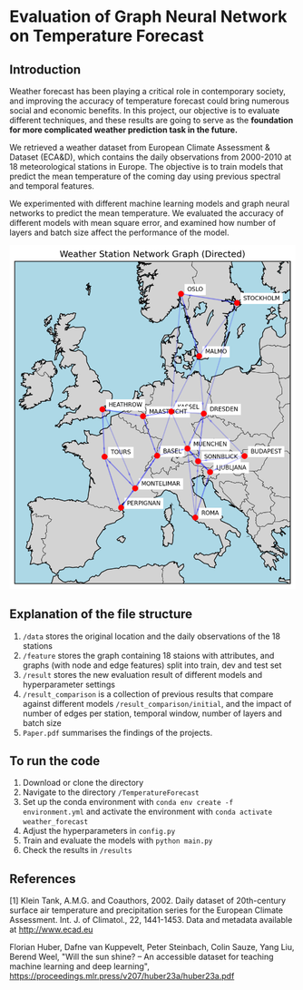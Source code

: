 # Evaluation of Graph Neural Network on Temperature Forecast

## Introduction
Weather forecast has been playing a critical role in contemporary society, and improving the accuracy of temperature forecast could bring numerous social and economic benefits. In this project, our objective is to evaluate different techniques, and these results are going to serve as the **foundation for more complicated weather prediction task in the future.** 

We retrieved a weather dataset from European Climate Assessment & Dataset (ECA&D), which contains the daily observations from 2000-2010 at 18 meteorological stations in Europe. The objective is to train models that predict the mean temperature of the coming day using previous spectral and temporal features.

We experimented with different machine learning models and graph neural networks to predict the mean temperature. We evaluated the accuracy of different models with mean square error, and examined how number of layers and batch size affect the performance of the model.


![region graph with 1NN](region_graph.png?height=300)

## Explanation of the file structure
1. `/data` stores the original location and the daily observations of the 18 stations 
2. `/feature` stores the graph containing 18 staions with attributes, and graphs (with node and edge features) split into train, dev and test set
3. `/result` stores the new evaluation result of different models and hyperparameter settings
4. `/result_comparison` is a collection of previous results that compare against different models `/result_comparison/initial`, and the impact of number of edges per station, temporal window, number of layers and batch size
5. `Paper.pdf` summarises the findings of the projects.

## To run the code
1. Download or clone the directory
2. Navigate to the directory `/TemperatureForecast`
3. Set up the conda environment with ```conda env create -f environment.yml``` and activate the environment with ```conda activate weather_forecast```
4. Adjust the hyperparameters in `config.py`
5. Train and evaluate the models with ```python main.py```
6. Check the results in `/results`

## References
[1] Klein Tank, A.M.G. and Coauthors, 2002. Daily dataset of 20th-century surface air temperature and precipitation series for the European Climate Assessment. Int. J. of Climatol., 22, 1441-1453. Data and metadata available at http://www.ecad.eu

Florian Huber, Dafne van Kuppevelt, Peter Steinbach, Colin Sauze, Yang Liu, Berend Weel, "Will the sun shine? – An accessible dataset for teaching machine learning and deep learning", https://proceedings.mlr.press/v207/huber23a/huber23a.pdf

